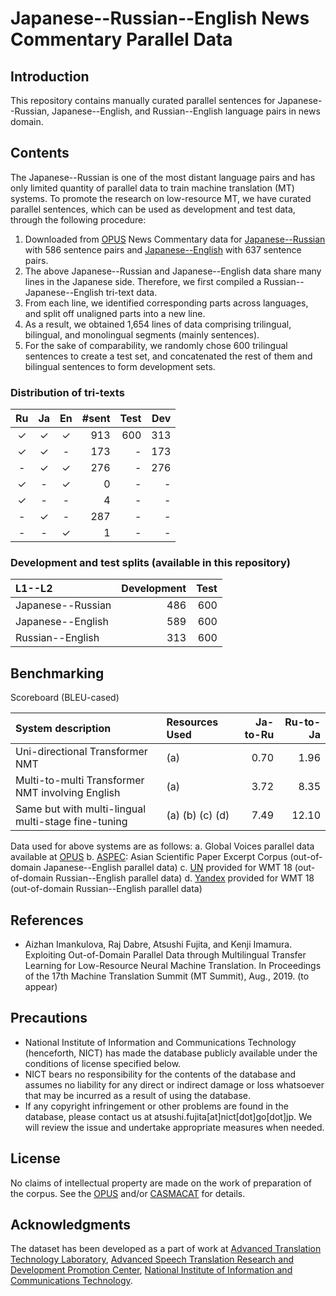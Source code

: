 # Japanese--Russian--English News Commentary Parallel Data

## Introduction

This repository contains manually curated parallel sentences for Japanese--Russian, Japanese--English, and Russian--English language pairs in news domain.

## Contents

The Japanese--Russian is one of the most distant language pairs and has only limited quantity of parallel data to train machine translation (MT) systems.
To promote the research on low-resource MT, we have curated parallel sentences, which can be used as development and test data, through the following procedure:

1. Downloaded from [OPUS](http://opus.nlpl.eu/) News Commentary data for [Japanese--Russian](http://opus.nlpl.eu/download.php?f=News-Commentary11/ja-ru.txt.zip) with 586 sentence pairs and [Japanese--English](http://opus.nlpl.eu/download.php?f=News-Commentary11/en-ja.txt.zip) with 637 sentence pairs.
2. The above Japanese--Russian and Japanese--English data share many lines in the Japanese side. Therefore, we first compiled a Russian--Japanese--English tri-text data.
3. From each line, we identified corresponding parts across languages, and split off unaligned parts into a new line.
4. As a result, we obtained 1,654 lines of data comprising trilingual, bilingual, and monolingual segments (mainly sentences).
5. For the sake of comparability, we randomly chose 600 trilingual sentences to create a test set, and concatenated the rest of them and bilingual sentences to form development sets.

### Distribution of tri-texts

| Ru | Ja | En | #sent | Test | Dev  |
| :--: | :--: | :--: | ----: | ---: | ---: |
| ✓  | ✓  | ✓  | 913   | 600  | 313  |
| ✓  | ✓  |  - | 173   | -    | 173  |
| -  | ✓  |  ✓ | 276   | -    | 276  |
| ✓  | -  |  ✓ | 0     | -    | -    |
| ✓  | -  |  - | 4     | -    | -    |
| -  | ✓  |  - | 287   | -    | -    |
| -  | -  |  ✓ | 1     | -    | -    |

### Development and test splits (available in this repository)

| L1--L2 | Development | Test |
| :---------------- | --: | --: |
| Japanese--Russian | 486 | 600 |
| Japanese--English | 589 | 600 |
| Russian--English  | 313 | 600 |

## Benchmarking

Scoreboard (BLEU-cased)

| System description | Resources Used | Ja-to-Ru | Ru-to-Ja |
| :----- | :----- | ---: | ---: |
| Uni-directional Transformer NMT | (a) | 0.70 | 1.96 |
| Multi-to-multi Transformer NMT involving English | (a) | 3.72 | 8.35 |
| Same but with multi-lingual multi-stage fine-tuning | (a) (b) (c) (d) | 7.49 | 12.10 |

Data used for above systems are as follows:
a. Global Voices parallel data available at [OPUS](http://opus.nlpl.edu/GlobalVoices.php)
b. [ASPEC](http://lotus.kuee.kyoto-u.ac.jp/ASPEC/): Asian Scientific Paper Excerpt Corpus (out-of-domain Japanese--English parallel data)
c. [UN](http://www.statmt.org/wmt18/translation-task.html) provided for WMT 18 (out-of-domain Russian--English parallel data)
d. [Yandex](http://www.statmt.org/wmt18/translation-task.html) provided for WMT 18 (out-of-domain Russian--English parallel data)

## References

* Aizhan Imankulova, Raj Dabre, Atsushi Fujita, and Kenji Imamura. Exploiting Out-of-Domain Parallel Data through Multilingual Transfer Learning for Low-Resource Neural Machine Translation. In Proceedings of the 17th Machine Translation Summit (MT Summit), Aug., 2019. (to appear)

## Precautions

* National Institute of Information and Communications Technology (henceforth, NICT) has made the database publicly available under the conditions of license specified below.
* NICT bears no responsibility for the contents of the database and assumes no liability for any direct or indirect damage or loss whatsoever that may be incurred as a result of using the database.
* If any copyright infringement or other problems are found in the database, please contact us at atsushi.fujita[at]nict[dot]go[dot]jp. We will review the issue and undertake appropriate measures when needed.

## License

No claims of intellectual property are made on the work of preparation of the corpus.
See the [OPUS](http://opus.nlpl.eu/News-Commentary11.php) and/or [CASMACAT](http://www.casmacat.eu/corpus/news-commentary.html) for details.

## Acknowledgments

The dataset has been developed as a part of work at [Advanced Translation Technology Laboratory](http://att-astrec.nict.go.jp/), [Advanced Speech Translation Research and Development Promotion Center](http://astrec.nict.go.jp/), [National Institute of Information and Communications Technology](http://www.nict.go.jp/en/).
